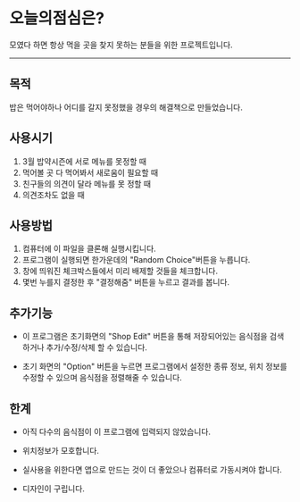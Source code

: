 오늘의점심은?
===
모였다 하면 항상 먹을 곳을 찾지 못하는 분들을 위한 프로젝트입니다.

---
목적
---
밥은 먹어야하나 어디를 갈지 못정했을 경우의 해결책으로 만들었습니다.

사용시기
---
1. 3월 밥약시즌에 서로 메뉴를 못정할 때
2. 먹어볼 곳 다 먹어봐서 새로움이 필요할 때
3. 친구들의 의견이 달라 메뉴를 못 정할 때
4. 의견조차도 없을 때

사용방법
---
1. 컴퓨터에 이 파일을 클론해 실행시킵니다.
2. 프로그램이 실행되면 한가운데의 "Random Choice"버튼을 누릅니다.
3. 창에 띄워진 체크박스들에서 미리 배제할 것들을 체크합니다.
4. 몇번 누를지 결정한 후 "결정해줌" 버튼을 누르고 결과를 봅니다.

추가기능
---
* 이 프로그램은 초기화면의 "Shop Edit" 버튼을 통해 저장되어있는 음식점을 검색하거나 추가/수정/삭제 할 수 있습니다.

* 초기 화면의 "Option" 버튼을 누르면 프로그램에서 설정한 종류 정보, 위치 정보를 수정할 수 있으며 음식점을 정렬해줄 수 있습니다.

한계
---
* 아직 다수의 음식점이 이 프로그램에 입력되지 않았습니다.

* 위치정보가 모호합니다.

* 실사용을 위한다면 앱으로 만드는 것이 더 좋았으나 컴퓨터로 가동시켜야 합니다.

* 디자인이 구립니다.
